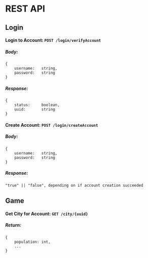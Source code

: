 # REST API

## Login

#### Login to Account: `POST /login/verifyAccount`
##### Body:
```
{
    username:   string,
    password:   string
}
```

##### Response:
```
{
    status:     boolean,
    uuid:       string
}
```


#### Create Account: `POST /login/createAccount`
##### Body:
```
{
    username:   string,
    password:   string
}
```

##### Response:
```
"true" || "false", depending on if account creation succeeded
```


## Game

#### Get City for Account: `GET /city/{uuid}`
##### Return:
```
{
    population: int,
    ...
}
```
